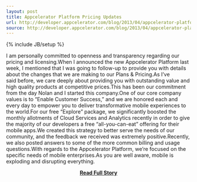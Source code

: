 ```yaml
---
layout: post
title: Appcelerator Platform Pricing Updates
url: http://developer.appcelerator.com/blog/2013/04/appcelerator-platform-pricing-updates.html
source: http://developer.appcelerator.com/blog/2013/04/appcelerator-platform-pricing-updates.html
---
```

{% include JB/setup %}<p>I am personally committed to openness and transparency regarding our pricing and licensing.When I announced the new Appcelerator Platform last week, I mentioned that I was going to follow-up to provide you with details about the changes that we are making to our Plans & Pricing.As I’ve said before, we care deeply about providing you with outstanding value and high quality products at competitive prices.This has been our commitment from the day Nolan and I started this company.One of our core company values is to “Enable Customer Success,” and we are honored each and every day to empower you to deliver transformative mobile experiences to the world.For our free “Explore” package, we significantly boosted the monthly allotments of Cloud Services and Analytics recently in order to give the majority of our developers a free “all-you-can-eat” offering for their mobile apps.We created this strategy to better serve the needs of our community, and the feedback we received was extremely positive.Recently, we also posted answers to some of the more common billing and usage questions.With regards to the Appcelerator Platform, we’re focused on the specific needs of mobile enterprises.As you are well aware, mobile is exploding and disrupting everything.</p>
<center><p><a href="http://developer.appcelerator.com/blog/2013/04/appcelerator-platform-pricing-updates.html" style='padding:25px; font-sze:18px; font-weight: bold;'>Read Full Story</a></p></center>
